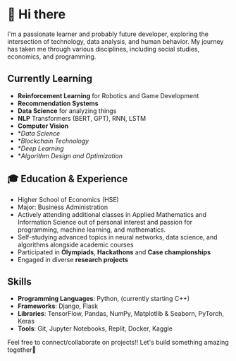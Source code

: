 # 🦄 Hi there
I'm a passionate learner and probably future developer, exploring the intersection of technology, data analysis, and human behavior. My journey has taken me through various disciplines, including social studies, economics, and programming.

## Currently Learning
- **Reinforcement Learning** for Robotics and Game Development
- **Recommendation Systems** 
- **Data Science** for analyzing things
- **NLP** Transformers (BERT, GPT), RNN, LSTM
- **Computer Vision**
- **Data Science*
- **Blockchain Technology*
- **Deep Learning*
- **Algorithm Design and Optimization*

## 🎓 Education & Experience
- Higher School of Economics (HSE)
- Major: Business Administration
- Actively attending additional classes in Applied Mathematics and Information Science out of personal interest and passion for programming, machine learning, and mathematics.
- Self-studying advanced topics in neural networks, data science, and algorithms alongside academic courses
- Participated in **Olympiads**, **Hackathons** and **Case championships**
- Engaged in diverse **research projects**

## Skills
- **Programming Languages**: Python, (currently starting C++)
- **Frameworks**: Django, Flask
- **Libraries**: TensorFlow, Pandas, NumPy, Matplotlib & Seaborn, PyTorch, Keras
- **Tools**: Git, Jupyter Notebooks, Replit, Docker, Kaggle

Feel free to connect/collaborate on projects!! Let's build something amazing together🚀




